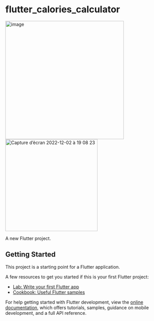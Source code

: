 # flutter_calories_calculator

<img width="369" alt="image" src="https://user-images.githubusercontent.com/18366294/205357822-92ffb340-ba1b-445a-bc64-12a3b10a7ad6.png">

<img width="287" alt="Capture d’écran 2022-12-02 à 19 08 23" src="https://user-images.githubusercontent.com/18366294/205357843-06cb97c0-4e7e-4e25-99ac-886249934d53.png">


A new Flutter project.

## Getting Started

This project is a starting point for a Flutter application.

A few resources to get you started if this is your first Flutter project:

- [Lab: Write your first Flutter app](https://docs.flutter.dev/get-started/codelab)
- [Cookbook: Useful Flutter samples](https://docs.flutter.dev/cookbook)

For help getting started with Flutter development, view the
[online documentation](https://docs.flutter.dev/), which offers tutorials,
samples, guidance on mobile development, and a full API reference.

